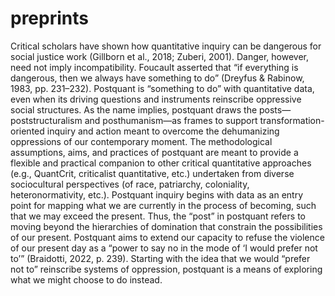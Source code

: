 # preprints

Critical scholars have shown how quantitative inquiry can be dangerous for social justice work (Gillborn et al., 2018; Zuberi, 2001). Danger, however, need not imply incompatibility. Foucault asserted that “if everything is dangerous, then we always have something to do” (Dreyfus & Rabinow, 1983, pp. 231–232). Postquant is “something to do” with quantitative data, even when its driving questions and instruments reinscribe oppressive social structures. As the name implies, postquant draws the posts—poststructuralism and posthumanism—as frames to support transformation-oriented inquiry and action meant to overcome the dehumanizing oppressions of our contemporary moment. The methodological assumptions, aims, and practices of postquant are meant to provide a flexible and practical companion to other critical quantitative approaches (e.g., QuantCrit, criticalist quantitative, etc.) undertaken from diverse sociocultural perspectives (of race, patriarchy, coloniality, heteronormativity, etc.). Postquant inquiry begins with data as an entry point for mapping what we are currently in the process of becoming, such that we may exceed the present. Thus, the “post” in postquant refers to moving beyond the hierarchies of domination that constrain the possibilities of our present. Postquant aims to extend our capacity to refuse the violence of our present day as a “power to say no in the mode of ‘I would prefer not to’” (Braidotti, 2022, p. 239). Starting with the idea that we would “prefer not to” reinscribe systems of oppression, postquant is a means of exploring what we might choose to do instead.
